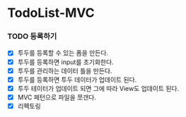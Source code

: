 # TodoList-MVC

### TODO 등록하기

- [x] 투두를 등록할 수 있는 폼을 만든다.
- [x] 투두를 등록하면 input를 초기화한다.
- [x] 투두를 관리하는 데이터 틀을 만든다.
- [x] 투두를 등록하면 투두 데이터가 업데이트 된다.
- [x] 투두 테이터가 업데이트 되면 그에 따라 View도 업데이트 된다.
- [x] MVC 페턴으로 파일을 쪼갠다.
- [x] 리펙토링
